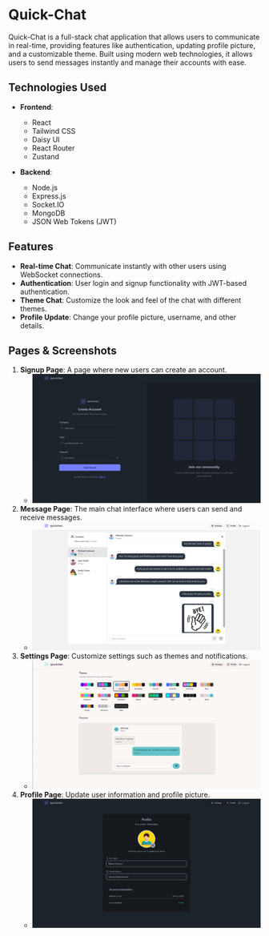 # Quick-Chat

Quick-Chat is a full-stack chat application that allows users to communicate in real-time, providing features like authentication, updating profile picture, and a customizable theme. Built using modern web technologies, it allows users to send messages instantly and manage their accounts with ease.

## Technologies Used

- **Frontend**:

  - React
  - Tailwind CSS
  - Daisy UI
  - React Router
  - Zustand

- **Backend**:
  - Node.js
  - Express.js
  - Socket.IO
  - MongoDB
  - JSON Web Tokens (JWT)

## Features

- **Real-time Chat**: Communicate instantly with other users using WebSocket connections.
- **Authentication**: User login and signup functionality with JWT-based authentication.
- **Theme Chat**: Customize the look and feel of the chat with different themes.
- **Profile Update**: Change your profile picture, username, and other details.

## Pages & Screenshots

1. **Signup Page**: A page where new users can create an account.
   - ![Signup Page](/frontend/public/Signup.png)
2. **Message Page**: The main chat interface where users can send and receive messages.
   - ![Message Page](/frontend/public/Chat.png)
3. **Settings Page**: Customize settings such as themes and notifications.
   - ![Settings Page](/frontend/public/Settings.png)
4. **Profile Page**: Update user information and profile picture.
   - ![Profile Page](/frontend/public/Profile.png)
